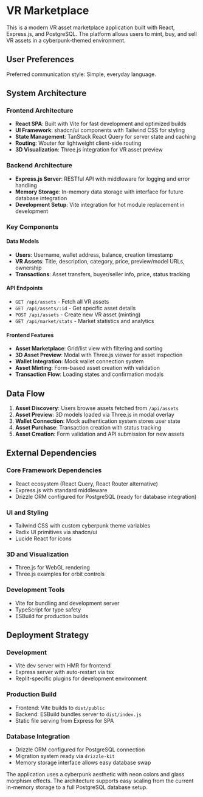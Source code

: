 # VR Marketplace

This is a modern VR asset marketplace application built with React, Express.js, and PostgreSQL. The platform allows users to mint, buy, and sell VR assets in a cyberpunk-themed environment.

## User Preferences

Preferred communication style: Simple, everyday language.

## System Architecture

### Frontend Architecture
- **React SPA**: Built with Vite for fast development and optimized builds
- **UI Framework**: shadcn/ui components with Tailwind CSS for styling
- **State Management**: TanStack React Query for server state and caching
- **Routing**: Wouter for lightweight client-side routing
- **3D Visualization**: Three.js integration for VR asset preview

### Backend Architecture
- **Express.js Server**: RESTful API with middleware for logging and error handling
- **Memory Storage**: In-memory data storage with interface for future database integration
- **Development Setup**: Vite integration for hot module replacement in development

### Key Components

#### Data Models
- **Users**: Username, wallet address, balance, creation timestamp
- **VR Assets**: Title, description, category, price, preview/model URLs, ownership
- **Transactions**: Asset transfers, buyer/seller info, price, status tracking

#### API Endpoints
- `GET /api/assets` - Fetch all VR assets
- `GET /api/assets/:id` - Get specific asset details
- `POST /api/assets` - Create new VR asset (minting)
- `GET /api/market/stats` - Market statistics and analytics

#### Frontend Features
- **Asset Marketplace**: Grid/list view with filtering and sorting
- **3D Asset Preview**: Modal with Three.js viewer for asset inspection
- **Wallet Integration**: Mock wallet connection system
- **Asset Minting**: Form-based asset creation with validation
- **Transaction Flow**: Loading states and confirmation modals

## Data Flow

1. **Asset Discovery**: Users browse assets fetched from `/api/assets`
2. **Asset Preview**: 3D models loaded via Three.js in modal overlay
3. **Wallet Connection**: Mock authentication system stores user state
4. **Asset Purchase**: Transaction creation with status tracking
5. **Asset Creation**: Form validation and API submission for new assets

## External Dependencies

### Core Framework Dependencies
- React ecosystem (React Query, React Router alternative)
- Express.js with standard middleware
- Drizzle ORM configured for PostgreSQL (ready for database integration)

### UI and Styling
- Tailwind CSS with custom cyberpunk theme variables
- Radix UI primitives via shadcn/ui
- Lucide React for icons

### 3D and Visualization
- Three.js for WebGL rendering
- Three.js examples for orbit controls

### Development Tools
- Vite for bundling and development server
- TypeScript for type safety
- ESBuild for production builds

## Deployment Strategy

### Development
- Vite dev server with HMR for frontend
- Express server with auto-restart via tsx
- Replit-specific plugins for development environment

### Production Build
- Frontend: Vite builds to `dist/public`
- Backend: ESBuild bundles server to `dist/index.js`
- Static file serving from Express for SPA

### Database Integration
- Drizzle ORM configured for PostgreSQL connection
- Migration system ready via `drizzle-kit`
- Memory storage interface allows easy database swap

The application uses a cyberpunk aesthetic with neon colors and glass morphism effects. The architecture supports easy scaling from the current in-memory storage to a full PostgreSQL database setup.